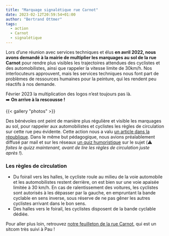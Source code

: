 ```yaml
---
title: "Marquage signalétique rue Carnot"
date: 2023-02-12T20:59:54+01:00
author: "Bertrand Ottmer"
tags:
  - action
  - Carnot
  - signalétique
---
```


 Lors d’une réunion avec services techniques et élus **en avril 2022, nous avons demandé à la mairie de multiplier les marquages au sol de la rue Carnot** pour rendre plus visibles les trajectoires attendues des cyclistes et des automobilistes, ainsi que rappeler la vitesse limite de 30km/h. Nos interlocuteurs approuvent, mais les services techniques nous font part de problèmes de ressources humaines pour la peinture, qui les rendent peu réactifs à nos demande. 

Février 2023 la multiplication des logos n’est toujours pas là.  
:arrow_right: **On arrive à la rescousse !**

{{< gallery "photos" >}}

Des bénévoles ont peint de manière plus régulière et visible les marquages au sol, pour rappeler aux automobilistes et cyclistes les règles de circulation sur cette rue peu évidente. Cette action nous a valu [un article dans la république](https://www.larepubliquedespyrenees.fr/societe/vie-des-quartiers/pau-a-velo-a-peint-des-panneaux-30-dans-la-rue-carnot-14046198.php). Dans le même but pédagogique, nous avions préalablement diffusé par mail et sur les réseaux [un quiz humoristique](quiz-carnot.pdf) sur le sujet (:warning: _faites le quizz maintenant, avant de lire les règles de circulation juste après !_).


### Les règles de circulation

* Du foirail vers les halles, le cycliste roule au milieu de la voie automobile et les automobilistes restent derrière, on est bien sur une voie apaisée limitée à 30 km/h. En cas de ralentissement des voitures, les cyclistes sont autorisés à les dépasser par la gauche, en empruntant la bande cyclable en sens inverse, sous réserve de ne pas gêner les autres cyclistes arrivant dans le bon sens.
* Des halles vers le foirail, les cyclistes disposent de la bande cyclable dédiée.


Pour aller plus loin, retrouvez [notre feuilleton de la rue Carnot](/blog/2023/rue-carnot-le-feuilleton/), qui est un sitcom très suivi à Pau !
